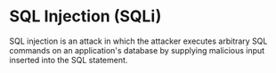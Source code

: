 # SQL Injection (SQLi)
SQL injection is an attack in which the attacker executes arbitrary SQL commands on an application's database by supplying malicious input inserted into the SQL statement. 

